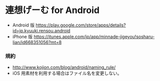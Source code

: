 連想げーむ for Android
======================
* Android 版 
  https://play.google.com/store/apps/details?id=jp.kyuuki.rensou.android
* iPhone 版
  https://itunes.apple.com/jp/app/minnade-jigeyou!sosharu-lian/id668351056?mt=8

### 規約 ###
* http://www.kojion.com/blog/android/naming_rule/
* iOS 用素材を利用する場合はファイル名を変更しない。


